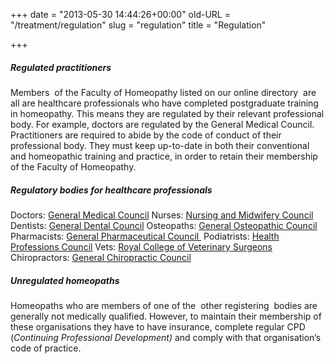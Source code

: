 +++
date = "2013-05-30 14:44:26+00:00"
old-URL = "/treatment/regulation"
slug = "regulation"
title = "Regulation"

+++

##### Regulated practitioners

Members  of the Faculty of Homeopathy listed on our online directory  are all are healthcare professionals who have completed postgraduate training in homeopathy. This means they are regulated by their relevant professional body. For example, doctors are regulated by the General Medical Council. Practitioners are required to abide by the code of conduct of their professional body. They must keep up-to-date in both their conventional and homeopathic training and practice, in order to retain their membership of the Faculty of Homeopathy.

##### Regulatory bodies for healthcare professionals

Doctors: [General Medical Council](http://www.gmc-uk.org)
Nurses: [Nursing and Midwifery Council](http://www.nmc-uk.org)
Dentists: [General Dental Council](http://www.gdc-uk.org)
Osteopaths: [General Osteopathic Council](http://www.osteopathy.org.uk)
Pharmacists: [General Pharmaceutical Council ](http://www.pharmacyregulation.org/)
Podiatrists: [Health Professions Council](http://www.hpc-uk.org)
Vets: [Royal College of Veterinary Surgeons](http://www.rcvs.org.uk)
Chiropractors: [General Chiropractic Council](http://www.gcc-uk.org)

##### Unregulated homeopaths

Homeopaths who are members of one of the  other registering  bodies are generally not medically qualified. However, to maintain their membership of these organisations they have to have insurance, complete regular CPD (_Continuing Professional Development)_ and comply with that organisation’s code of practice.
